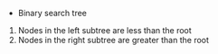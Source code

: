 * Binary search tree
1. Nodes in the left subtree are less than the root
2. Nodes in the right subtree are greater than the root
